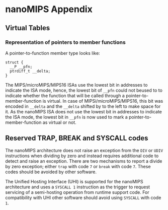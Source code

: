 # nanoMIPS Appendix

## Virtual Tables

### Representation of pointers to member functions

A pointer-to-function member type looks like:
```
struct {
  __P __pfn;
  ptrdiff_t __delta;
}
```

The MIPS/microMIPS/MIPS16 ISAs use the lowest bit in addresses to indicate the
ISA mode, hence, the lowest bit of `__pfn` could not beused to to indicate
whether the function that will be called through a pointer-to-member-function
is virtual. In case of MIPSi/microMIPS/MIPS16, this bit was encoded in
`__delta` and the `__delta` shifted by to the left to make space for it. As the
nanoMIPS ISA does not use the lowest bit in addresses to indicate the ISA mode,
the lowest bit in `__pfn` is now used to mark a pointer-to-member-function as
virtual or not.

## Reserved TRAP, BREAK and SYSCALL codes

The nanoMIPS architecture does not raise an exception from the `DIV` or `UDIV`
instructions when dividing by zero and instead requires additional code to
detect and raise an exception. There are two mechanisms to report a divide by
zero exception; either `trap` with code `7` or `break` with code `7`. These
codes should be avoided by other software.

The Unified Hosting Interface (UHI) is supported for the nanoMIPS architecture
and uses a `SYSCALL 1` instruction as the trigger to request servicing of
a semi-hosting operation from runtime support code. For compatibility with UHI
other software should avoid using `SYSCALL` with code `1`.
